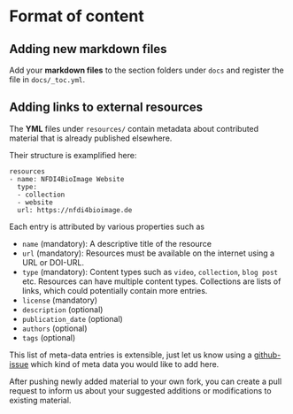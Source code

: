 # Format of content
## Adding new markdown files
Add your **markdown files** to the section folders under `docs` and register the file in `docs/_toc.yml`.

## Adding links to external resources
The **YML** files under `resources/` contain
metadata about contributed material that is already published elsewhere.

Their structure is examplified here:
```
resources
- name: NFDI4BioImage Website
  type:
  - collection
  - website
  url: https://nfdi4bioimage.de 
```

Each entry is attributed by various properties such as
* `name` (mandatory): A descriptive title of the resource
* `url` (mandatory): Resources must be available on the internet using a URL or DOI-URL.
* `type` (mandatory): Content types such as `video`, `collection`, `blog post` etc. Resources can have multiple content types. Collections are lists of links, which could potentially contain more entries.
* `license` (mandatory)
* `description` (optional)
* `publication_date` (optional)
* `authors` (optional)
* `tags` (optional)

This list of meta-data entries is extensible, just let us know using a [github-issue](https://github.com/NFDI4BIOIMAGE/FAIR-IO/issues) which kind of meta data you would like to add here.

After pushing newly added material to your own fork, you can create a pull request to inform us about your suggested additions or modifications to existing material.
